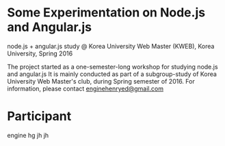 # Some Experimentation on Node.js and Angular.js 

node.js + angular.js study @ Korea University Web Master (KWEB), Korea University, Spring 2016 

The project started as a one-semester-long workshop for studying node.js and angular.js
It is mainly conducted as part of a subgroup-study of Korea University Web Master's club, during Spring semester of 2016.
For information, please contact enginehenryed@gmail.com

# Participant
engine
hg
jh
jh

